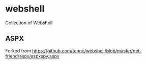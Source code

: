 # webshell
Collection of Webshell
## ASPX
Forked from https://github.com/tennc/webshell/blob/master/net-friend/aspx/aspxspy.aspx
